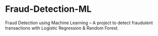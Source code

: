 # Fraud-Detection-ML
Fraud Detection using Machine Learning – A project to detect fraudulent transactions with Logistic Regression &amp; Random Forest.
